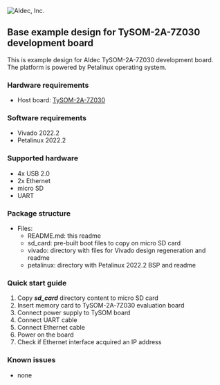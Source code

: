 ![Aldec, Inc.](https://www.aldec.com/images/content/corporate/Corporate_Logo_Aldec_Crescent.png)
## Base example design for TySOM-2A-7Z030 development board
This is example design for Aldec TySOM-2A-7Z030 development board. The platform is powered by Petalinux operating system.

### Hardware requirements
- Host board: [TySOM-2A-7Z030](https://www.aldec.com/en/products/emulation/tysom_boards/zynq_7000_soc/tysom_2a_7z030--zynq-board#description)

### Software requirements
- Vivado 2022.2
- Petalinux 2022.2

### Supported hardware
- 4x USB 2.0
- 2x Ethernet
- micro SD
- UART

### Package structure
- Files:
	- README.md: this readme
	- sd_card: pre-built boot files to copy on micro SD card
	- vivado: directory with files for Vivado design regeneration and readme
	- petalinux: directory with Petalinux 2022.2 BSP and readme

### Quick start guide
1. Copy ***sd_card*** directory content to micro SD card
2. Insert memory card to TySOM-2A-7Z030 evaluation board
3. Connect power supply to TySOM board
4. Connect UART cable
5. Connect Ethernet cable
6. Power on the board
7. Check if Ethernet interface acquired an IP address

### Known issues
- none
